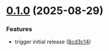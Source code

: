 # [0.1.0](https://github.com/m14n/srt-vtt/compare/v0.0.0...v0.1.0) (2025-08-29)


### Features

* trigger initial release ([8cd3c14](https://github.com/m14n/srt-vtt/commit/8cd3c1421d6b8d8f500265b330b35f31b4a2004e))
